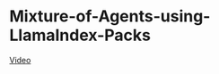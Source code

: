 # Mixture-of-Agents-using-LlamaIndex-Packs


[Video](https://www.youtube.com/watch?v=LwGziOyTOjU&list=WL&index=12)
